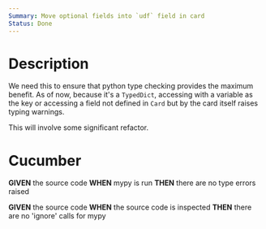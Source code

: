 ```yaml
---
Summary: Move optional fields into `udf` field in card
Status: Done
---
```


# Description

We need this to ensure that python type checking provides the maximum benefit. As of now, because it's a `TypedDict`, accessing with a variable as the key or accessing a field not defined in `Card` but by the card itself raises typing warnings.

This will involve some significant refactor.

# Cucumber

**GIVEN** the source code
**WHEN** mypy is run
**THEN** there are no type errors raised

**GIVEN** the source code
**WHEN** the source code is inspected
**THEN** there are no 'ignore' calls for mypy
